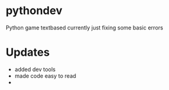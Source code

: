 # pythondev
Python game textbased currently just fixing some  basic errors
# Updates
- added dev tools
- made code easy to read
-

